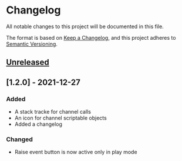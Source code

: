 # Changelog
All notable changes to this project will be documented in this file.

The format is based on [Keep a Changelog](https://keepachangelog.com/en/1.0.0/),
and this project adheres to [Semantic Versioning](https://semver.org/spec/v2.0.0.html).

## [Unreleased]

## [1.2.0] - 2021-12-27
### Added
- A stack tracke for channel calls
- An icon for channel scriptable objects
- Added a changelog
### Changed
- Raise event button is now active only in play mode

[Unreleased]: https://github.com/danielrusnac/unity-so-architecture-package
